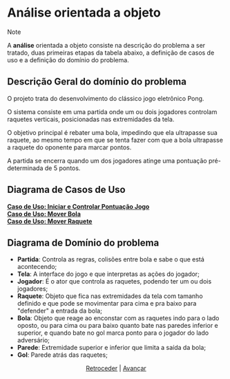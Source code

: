 # Análise orientada a objeto
> [!NOTE]
> A **análise** orientada a objeto consiste na descrição do problema a ser tratado, duas primeiras etapas da tabela abaixo, a definição de casos de uso e a definição do domínio do problema.

## Descrição Geral do domínio do problema

O projeto trata do desenvolvimento do clássico jogo eletrônico Pong.

O sistema consiste em uma partida onde um ou dois jogadores controlam raquetes verticais, posicionadas nas extremidades da tela.

O objetivo principal é rebater uma bola, impedindo que ela ultrapasse sua raquete, ao mesmo tempo em que se tenta fazer com que a bola ultrapasse a raquete do oponente para marcar pontos.

A partida se encerra quando um dos jogadores atinge uma pontuação pré-determinada de 5 pontos.

## Diagrama de Casos de Uso

[**Caso de Uso: Iniciar e Controlar Pontuação Jogo**](iniciar-jogo.md)<br>
[**Caso de Uso: Mover Bola**](movimentacao-bola.md)<br>
[**Caso de Uso: Mover Raquete**](movimentacao-raquetes.md)
 
## Diagrama de Domínio do problema

- **Partida**: Controla as regras, colisões entre bola e sabe o que está acontecendo;
- **Tela**: A interface do jogo e que interpretas as ações do jogador;
- **Jogador**: É o ator que controla as raquetes, podendo ter um ou dois jogadores;
- **Raquete**: Objeto que fica nas extremidades da tela com tamanho definido e que pode se movimentar para cima e pra baixo para "defender" a entrada da bola;
- **Bola**: Objeto que reage ao enconstar com as raquetes indo para o lado oposto, ou para cima ou para baixo quanto bate nas paredes inferior e superior, e quando bate no gol marca ponto para o jogador do lado adversário;
- **Parede**: Extremidade superior e inferior que limita a saída da bola;
- **Gol**: Parede atrás das raquetes;


<div align="center">

[Retroceder](README.md) | [Avançar](projeto.md)

</div>
